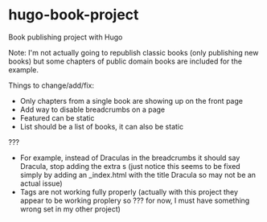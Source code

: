 # hugo-book-project
Book publishing project with Hugo

Note: I'm not actually going to republish classic books (only publishing new books) but some chapters of public domain books are included for the example.

Things to change/add/fix:

* Only chapters from a single book are showing up on the front page
* Add way to disable breadcrumbs on a page
* Featured can be static
* List should be a list of books, it can also be static

???

* For example, instead of Draculas in the breadcrumbs it should say Dracula, stop adding the extra s (just notice this seems to be fixed simply by adding an _index.html with the title Dracula so may not be an actual issue)
* Tags are not working fully properly (actually with this project they appear to be working proplery so ??? for now, I must have something wrong set in my other project)